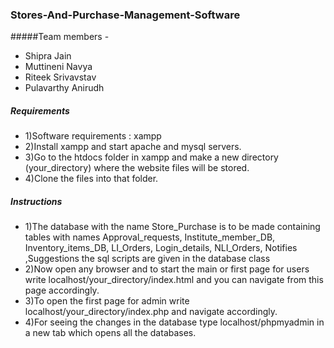 ### Stores-And-Purchase-Management-Software
#####Team members -
 - Shipra Jain
 - Muttineni Navya
 - Riteek Srivavstav
 - Pulavarthy Anirudh

##### Requirements
 - 1)Software requirements : xampp
 - 2)Install xampp and start apache and mysql servers.
 - 3)Go to the htdocs folder in xampp and make a new directory (your_directory) where the website files will be stored.
 - 4)Clone the files into that folder.

##### Instructions
 - 1)The database with the name Store_Purchase is to be made containing tables with names Approval_requests, Institute_member_DB, Inventory_items_DB, LI_Orders, Login_details, NLI_Orders, Notifies ,Suggestions the sql scripts are given in the database class
 - 2)Now open any browser and to start the main or first page for users write localhost/your_directory/index.html and you can navigate from this page accordingly.
 - 3)To open the first page for admin write localhost/your_directory/index.php and navigate accordingly.
 - 4)For seeing the changes in the database type localhost/phpmyadmin in a new tab which opens all the databases.
